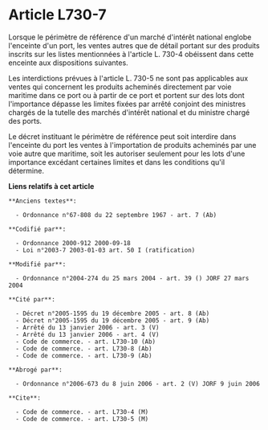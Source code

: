 # Article L730-7

Lorsque le périmètre de référence d'un marché d'intérêt national englobe l'enceinte d'un port, les ventes autres que de
détail portant sur des produits inscrits sur les listes mentionnées à l'article L. 730-4 obéissent dans cette enceinte aux
dispositions suivantes.

Les interdictions prévues à l'article L. 730-5 ne sont pas applicables aux ventes qui concernent les produits acheminés
directement par voie maritime dans ce port ou à partir de ce port et portent sur des lots dont l'importance dépasse les
limites fixées par arrêté conjoint des ministres chargés de la tutelle des marchés d'intérêt national et du ministre chargé
des ports.

Le décret instituant le périmètre de référence peut soit interdire dans l'enceinte du port les ventes à l'importation de
produits acheminés par une voie autre que maritime, soit les autoriser seulement pour les lots d'une importance excédant
certaines limites et dans les conditions qu'il détermine.

**Liens relatifs à cet article**

	**Anciens textes**:

	  - Ordonnance n°67-808 du 22 septembre 1967 - art. 7 (Ab)

	**Codifié par**:

	  - Ordonnance 2000-912 2000-09-18
	  - Loi n°2003-7 2003-01-03 art. 50 I (ratification)

	**Modifié par**:

	  - Ordonnance n°2004-274 du 25 mars 2004 - art. 39 () JORF 27 mars 2004

	**Cité par**:

	  - Décret n°2005-1595 du 19 décembre 2005 - art. 8 (Ab)
	  - Décret n°2005-1595 du 19 décembre 2005 - art. 9 (Ab)
	  - Arrêté du 13 janvier 2006 - art. 3 (V)
	  - Arrêté du 13 janvier 2006 - art. 4 (V)
	  - Code de commerce. - art. L730-10 (Ab)
	  - Code de commerce. - art. L730-8 (Ab)
	  - Code de commerce. - art. L730-9 (Ab)

	**Abrogé par**:

	  - Ordonnance n°2006-673 du 8 juin 2006 - art. 2 (V) JORF 9 juin 2006

	**Cite**:

	  - Code de commerce. - art. L730-4 (M)
	  - Code de commerce. - art. L730-5 (M)
